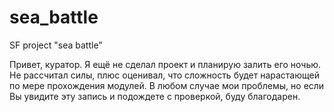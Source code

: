# sea_battle
SF project "sea battle"

Привет, куратор.
Я ещё не сделал проект и планирую залить его ночью.
Не рассчитал силы, плюс оценивал, что сложность будет нарастающей по мере прохождения модулей.
В любом случае мои проблемы, но если Вы увидите эту запись и подождете с проверкой, буду благодарен.
